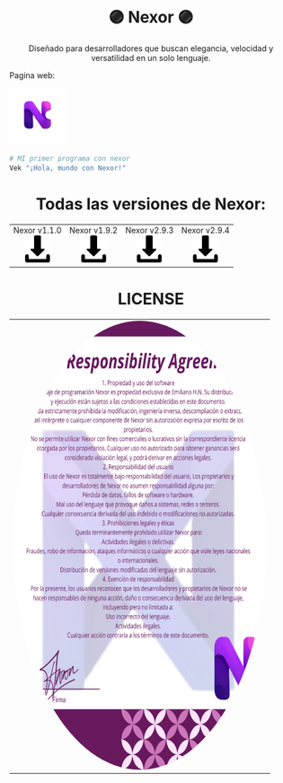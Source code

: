 <h1 align="center">🟣 Nexor 🟣</h1>
<p align="center">Diseñado para desarrolladores que buscan elegancia, velocidad y versatilidad en un solo lenguaje.</p>

<p align="left">Pagina web:</p>
<a href="https://emiliano-hn.github.io/Nexor/">
  <img src="Nexor-Data/Nexor-imagenes/Nexor-sin-fondo.png" width="100" alt="Pagina Web">
</a>

```bash
# MI primer programa con nexor
Vek "¡Hola, mundo con Nexor!"
```

<h1 align="center">Todas las versiones de Nexor:</h1>

<table>
  <tr>
    <td align="center">
      Nexor v1.1.0<br>
      <a href="https://github.com/Emiliano-HN/Nexor/releases/download/v1.1.0/Nexor%20v1.1.0.zip" download>
        <img src="Nexor-Data/Nexor-imagenes/descarga.png" width="50" height="50" alt="Descargar">
      </a>
    </td>
    <td align="center">
      Nexor v1.9.2<br>
      <a href="https://github.com/user-attachments/files/22035918/Nexor-v1.9.2.zip">
        <img src="Nexor-Data/Nexor-imagenes/descarga.png" width="50" height="50" alt="Descargar">
      </a>
    </td>
    <td align="center">
      Nexor v2.9.3<br>
      <a href="https://github.com/user-attachments/files/22035929/Nexor-v2.9.3.zip">
        <img src="Nexor-Data/Nexor-imagenes/descarga.png" width="50" height="50" alt="Descargar">
      </a>
    </td>
    <td align="center">
      Nexor v2.9.4<br>
      <a href="https://github.com/user-attachments/files/22035939/Nexor-v2.9.4.zip">
        <img src="Nexor-Data/Nexor-imagenes/descarga.png" width="50" height="50" alt="Descargar">
      </a>
    </td>
  </tr>
</table>

<h1 align="center">LICENSE</h1>

<table>
  <tr>
    <td>
      <img src="Nexor-Data/Nexor-imagenes/User Responsibility Agreement.png" width="450" height="800" style="border-radius:50%;" alt="Nexor Logo">
    </td>
  </tr>
</table>
